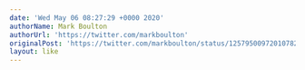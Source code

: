 ```yaml
---
date: 'Wed May 06 08:27:29 +0000 2020'
authorName: Mark Boulton
authorUrl: 'https://twitter.com/markboulton'
originalPost: 'https://twitter.com/markboulton/status/1257950097201078272'
layout: like
---
```

